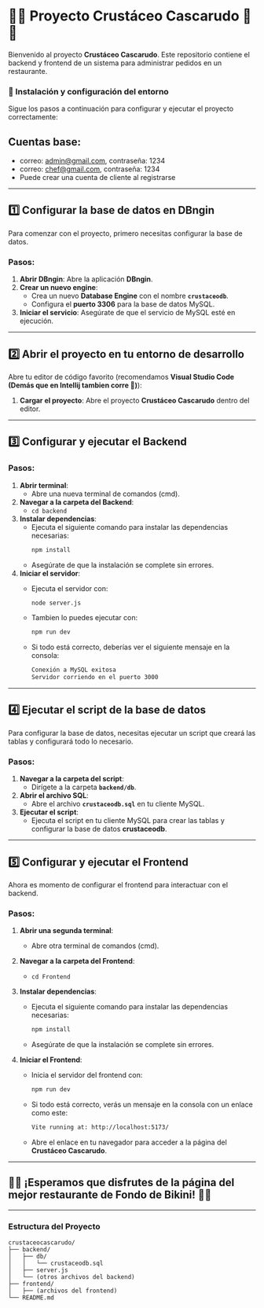 # 🍔🦀 Proyecto Crustáceo Cascarudo 🦀🍔

Bienvenido al proyecto **Crustáceo Cascarudo**. Este repositorio contiene el backend y frontend de un sistema para administrar pedidos en un restaurante.

### 🚀 Instalación y configuración del entorno

Sigue los pasos a continuación para configurar y ejecutar el proyecto correctamente:

## Cuentas base:
* correo: admin@gmail.com, contraseña: 1234
* correo: chef@gmail.com, contraseña: 1234
* Puede crear una cuenta de cliente al registrarse

---

## 1️⃣ Configurar la base de datos en DBngin

Para comenzar con el proyecto, primero necesitas configurar la base de datos.

### Pasos:

1. **Abrir DBngin**: Abre la aplicación **DBngin**.
2. **Crear un nuevo engine**:
   - Crea un nuevo **Database Engine** con el nombre **`crustaceodb`**.
   - Configura el **puerto 3306** para la base de datos MySQL.
3. **Iniciar el servicio**: Asegúrate de que el servicio de MySQL esté en ejecución.

---

## 2️⃣ Abrir el proyecto en tu entorno de desarrollo

Abre tu editor de código favorito (recomendamos **Visual Studio Code (Demás que en Intellij tambien corre 👀)**):

1. **Cargar el proyecto**: Abre el proyecto **Crustáceo Cascarudo** dentro del editor.

---

## 3️⃣ Configurar y ejecutar el Backend

### Pasos:

1. **Abrir terminal**:
   - Abre una nueva terminal de comandos (cmd).
2. **Navegar a la carpeta del Backend**:
   - `cd backend`
3. **Instalar dependencias**:
   - Ejecuta el siguiente comando para instalar las dependencias necesarias:
     ```bash
     npm install
     ```
   - Asegúrate de que la instalación se complete sin errores.
4. **Iniciar el servidor**:
   - Ejecuta el servidor con:
     ```bash
     node server.js
     ```

   - Tambien lo puedes ejecutar con:
     ```bash
     npm run dev
     ```

   - Si todo está correcto, deberías ver el siguiente mensaje en la consola:
     ```bash
     Conexión a MySQL exitosa
     Servidor corriendo en el puerto 3000
     ```

---

## 4️⃣ Ejecutar el script de la base de datos

Para configurar la base de datos, necesitas ejecutar un script que creará las tablas y configurará todo lo necesario.

### Pasos:

1. **Navegar a la carpeta del script**:
   - Dirígete a la carpeta **`backend/db`**.
2. **Abrir el archivo SQL**:
   - Abre el archivo **`crustaceodb.sql`** en tu cliente MySQL.
3. **Ejecutar el script**:
   - Ejecuta el script en tu cliente MySQL para crear las tablas y configurar la base de datos **crustaceodb**.

---

## 5️⃣ Configurar y ejecutar el Frontend

Ahora es momento de configurar el frontend para interactuar con el backend.

### Pasos:

1. **Abrir una segunda terminal**:
   - Abre otra terminal de comandos (cmd).
2. **Navegar a la carpeta del Frontend**:
   - `cd Frontend`
3. **Instalar dependencias**:
   - Ejecuta el siguiente comando para instalar las dependencias necesarias:
     ```bash
     npm install
     ```
   - Asegúrate de que la instalación se complete sin errores.
4. **Iniciar el Frontend**:

   - Inicia el servidor del frontend con:
     ```bash
     npm run dev
     ```
   - Si todo está correcto, verás un mensaje en la consola con un enlace como este:

     ```bash
     Vite running at: http://localhost:5173/
     ```

   - Abre el enlace en tu navegador para acceder a la página del **Crustáceo Cascarudo**.

---

## 🍔🦀 ¡Esperamos que disfrutes de la página del mejor restaurante de Fondo de Bikini! 🦀🍔

---
### Estructura del Proyecto

```plaintext
crustaceocascarudo/
├── backend/
│   ├── db/
│   │   └── crustaceodb.sql
│   ├── server.js
│   └── (otros archivos del backend)
├── frontend/
│   ├── (archivos del frontend)
└── README.md
```
